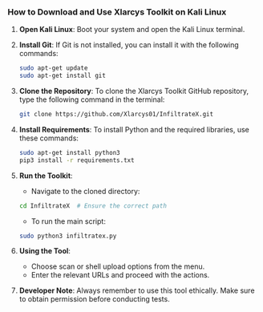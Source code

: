 ### How to Download and Use Xlarcys Toolkit on Kali Linux

1. **Open Kali Linux**: Boot your system and open the Kali Linux terminal.

2. **Install Git**: If Git is not installed, you can install it with the following commands:
   ```bash
   sudo apt-get update
   sudo apt-get install git
   ```

3. **Clone the Repository**: To clone the Xlarcys Toolkit GitHub repository, type the following command in the terminal:
   ```bash
   git clone https://github.com/Xlarcys01/InfiltrateX.git
   ```

4. **Install Requirements**: To install Python and the required libraries, use these commands:
   ```bash
   sudo apt-get install python3
   pip3 install -r requirements.txt
   ```

5. **Run the Toolkit**:
   - Navigate to the cloned directory:
   ```bash
   cd InfiltrateX  # Ensure the correct path
   ```
   - To run the main script:
   ```bash
   sudo python3 infiltratex.py
   ```

6. **Using the Tool**:
   - Choose scan or shell upload options from the menu.
   - Enter the relevant URLs and proceed with the actions.

7. **Developer Note**: Always remember to use this tool ethically. Make sure to obtain permission before conducting tests.
